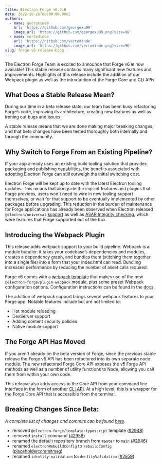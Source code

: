 ```yaml
---
title: Electron Forge v6.0.0
date: 2022-10-26T00:00:00.000Z
authors:
  - name: georgexu99
    url: 'https://github.com/georgexu99'
    image_url: 'https://github.com/georgexu99.png?size=96'
  - name: vertedinde
    url: 'https://github.com/vertedinde'
    image_url: 'https://github.com/vertedinde.png?size=96'
slug: forge-v6-release-blog
---
```


The Electron Forge Team is excited to announce that Forge v6 is now available! This stable release contains many significant new features and improvements. Highlights of this release include the addition of our Webpack plugin as well as the introduction of the Forge Core and CLI APIs.

## What Does a Stable Release Mean?

During our time in a beta release state, our team has been busy refactoring Forge’s code, improving its architecture, creating new features as well as ironing out bugs and issues.

A stable release means that we are done making major breaking changes, and that beta changes have been tested thoroughly both internally and through the community.

## Why Switch to Forge From an Existing Pipeline?

If your app already uses an existing build tooling solution that provides packaging and publishing capabilities, the benefits associated with adopting Electron Forge can still outweigh the initial switching cost.

Electron Forge will be kept up to date with the latest Electron tooling updates. This means that alongside the implicit features and plugins that Forge provides, users won't need to wire in new tooling support themselves, or wait for that support to be eventually implemented by other packages before upgrading. This reduction in the burden of maintenance for Forge applications has already been observed when Electron released `@electron/universal` [support](https://github.com/electron/universal) as well as [ASAR Integrity checking](https://www.electronjs.org/docs/latest/tutorial/asar-integrity), which were features that Forge supported out of the box.

## Introducing the Webpack Plugin

This release adds webpack support to your build pipeline. Webpack is a module bundler: it takes your codebase’s dependencies and modules, creates a dependency graph, and bundles them (stitching them together into a single file) into a form that your index.html can read. Bundling increases performance by reducing the number of asset calls required.

Forge v6 comes with a [webpack template] that makes use of the new `@electron-forge/plugin-webpack` module, plus some preset Webpack configuration options. Configuration instructions can be found in the [docs](https://www.electronforge.io/config/plugins/webpack).

The addition of webpack support brings several webpack features to your Forge app. Notable features include but are not limited to:
- Hot module reloading
- DevServer support
- Adding content security policies
- Native module support

## The Forge API Has Moved

If you aren't already on the beta version of Forge, since the previous stable release the Forge v5 API has been refactored into its own separate node module. The new refactored Forge [Core API] exposes the v5 Forge API methods as well as a number of utility functions to Node, allowing you call them from within your own code.

This release also adds access to the Core API from your command line interface in the form of another [CLI API]. At a high level, this is a wrapper for the Forge Core API that is accessible from the terminal.

## Breaking Changes Since Beta:

_A complete list of changes and commits can be found [here](https://github.com/electron-userland/electron-forge/blob/main/CHANGELOG.md)_.

- removed `@electron-forge/template-typescript` template ([#2948](https://github.com/electron-userland/electron-forge/commit/fc9421d513300b98c987af41ae71cb5d7e696fd1))
- removed `install` command ([#2958](https://github.com/electron-userland/electron-forge/commit/6b215b0c1d91c998bb2ab953b502e87868527ed9))
- renamed the default repository branch from `master` to `main` ([#2946](https://github.com/electron-userland/electron-forge/commit/d28974e35b5e64aa94e6cc53dce36c8e53f5b5bf))
- renamed `electronRebuildConfig` to `rebuildConfig` ([placeholdercommitmsg](https://github.com/electron-userland/electron-forge/pull/2963))
- renamed `identity-validation` to`identityValidation` ([#2959](https://github.com/electron-userland/electron-forge/commit/dba9359026b6b72479bff8133ec0c2c2e05d5595))
<!-- links -->

[Core API]: https://www.npmjs.com/package/@electron-forge/core
[CLI API]: https://www.npmjs.com/package/@electron-forge/cli
[webpack template]: https://www.electronforge.io/templates/webpack-template



